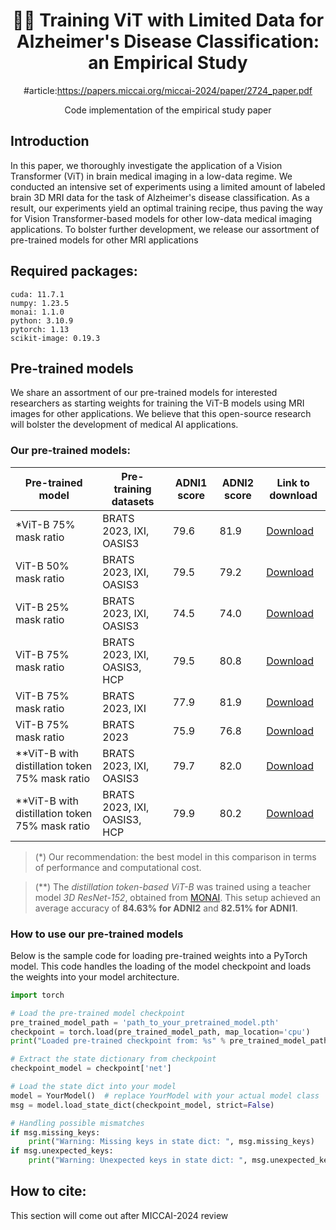 <div align="center">

# 🤖🧠 Training ViT with Limited Data for Alzheimer's Disease Classification: an Empirical Study
#article:https://papers.miccai.org/miccai-2024/paper/2724_paper.pdf

  Code implementation of the empirical study paper
</div>

## Introduction
In this paper, we thoroughly investigate the application of a Vision Transformer (ViT) in brain medical imaging in a low-data regime. We conducted an intensive set of experiments using a limited amount of labeled brain 3D MRI data for the task of Alzheimer's disease classification. As a result, our experiments yield an optimal training recipe, thus paving the way for Vision Transformer-based models for other low-data medical imaging applications. To bolster further development, we release our assortment of pre-trained models for other MRI applications

## Required packages:
```
cuda: 11.7.1
numpy: 1.23.5
monai: 1.1.0
python: 3.10.9
pytorch: 1.13
scikit-image: 0.19.3
```
## Pre-trained models
We share an assortment of our pre-trained models for interested researchers as starting weights for training the ViT-B models using MRI images for other applications.
We believe that this open-source research will bolster the development of medical AI applications.

### Our pre-trained models:
| Pre-trained model    | Pre-training datasets   | ADNI1 score | ADNI2 score | Link to download |
| ---------------------|------------------------ |-------------|-------------|------------------|
| *ViT-B 75% mask ratio | BRATS 2023, IXI, OASIS3 |  79.6       | 81.9        | [Download](https://drive.google.com/file/d/1vSxBZ78NXdcAklyFtJPOHtP2ttpUMTQ8/view?usp=sharing) |
| ViT-B 50% mask ratio | BRATS 2023, IXI, OASIS3 |  79.5       | 79.2        | [Download](https://drive.google.com/file/d/1RZYlnCh1Gac5_t6UleBJbeVw5Wh3S75b/view?usp=drive_link) |
| ViT-B 25% mask ratio | BRATS 2023, IXI, OASIS3 |  74.5       | 74.0        | [Download](https://drive.google.com/file/d/1qF2kykBFpEBpU7cAIAh8_9PjXe6V2KtP/view?usp=drive_link) |
| ViT-B 75% mask ratio | BRATS 2023, IXI, OASIS3, HCP | 79.5   | 80.8        | [Download](https://drive.google.com/file/d/1Tsefm8gtpp1XDMAQnufqJHFWV2CtF3Tw/view?usp=drive_link) |
| ViT-B 75% mask ratio | BRATS 2023, IXI         | 77.9        | 81.9        | [Download](https://drive.google.com/file/d/1Q9_JZEWjTM7-7c0MURo0SAxVAC-e2b6g/view?usp=drive_link) |
| ViT-B 75% mask ratio | BRATS 2023              | 75.9        |  76.8       | [Download](https://drive.google.com/file/d/1T-Rx0T6dKnMYXMRscb0yV62j-wjzc1ga/view?usp=drive_link) |
| **ViT-B with distillation token 75% mask ratio | BRATS 2023, IXI, OASIS3 | 79.7   | 82.0  | [Download](https://drive.google.com/file/d/1pUqey6QOKJThmEzzeMrC8rCujuU9qdF2/view?usp=drive_link) |
| **ViT-B with distillation token 75% mask ratio | BRATS 2023, IXI, OASIS3, HCP | 79.9   | 80.2  | [Download](https://drive.google.com/file/d/13323d-g_FzRQtTlVfROskiYVDm3KsxGY/view?usp=drive_link) |

> (*) Our recommendation: the best model in this comparison in terms of performance and computational cost.

> (**) The _distillation token-based ViT-B_ was trained using a teacher model _3D ResNet-152_, obtained from [MONAI](https://github.com/Project-MONAI/MONAI). This setup achieved an average accuracy of **84.63% for ADNI2** and **82.51% for ADNI1**.

### How to use our pre-trained models
Below is the sample code for loading pre-trained weights into a PyTorch model. This code handles the loading of the model checkpoint and loads the weights into your model architecture.

```python
import torch

# Load the pre-trained model checkpoint
pre_trained_model_path = 'path_to_your_pretrained_model.pth'
checkpoint = torch.load(pre_trained_model_path, map_location='cpu')
print("Loaded pre-trained checkpoint from: %s" % pre_trained_model_path)

# Extract the state dictionary from checkpoint
checkpoint_model = checkpoint['net']

# Load the state dict into your model
model = YourModel()  # replace YourModel with your actual model class
msg = model.load_state_dict(checkpoint_model, strict=False)

# Handling possible mismatches
if msg.missing_keys:
    print("Warning: Missing keys in state dict: ", msg.missing_keys)
if msg.unexpected_keys:
    print("Warning: Unexpected keys in state dict: ", msg.unexpected_keys)
```

## How to cite:
This section will come out after MICCAI-2024 review
